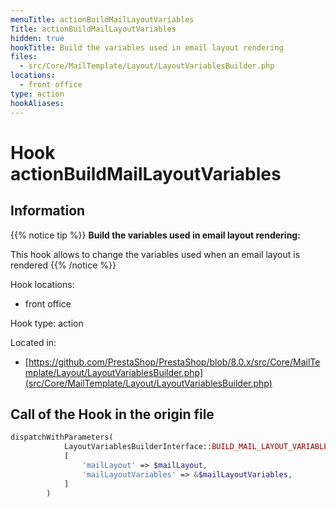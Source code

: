 ```yaml
---
menuTitle: actionBuildMailLayoutVariables
Title: actionBuildMailLayoutVariables
hidden: true
hookTitle: Build the variables used in email layout rendering
files:
  - src/Core/MailTemplate/Layout/LayoutVariablesBuilder.php
locations:
  - front office
type: action
hookAliases:
---
```


# Hook actionBuildMailLayoutVariables

## Information

{{% notice tip %}}
**Build the variables used in email layout rendering:** 

This hook allows to change the variables used when an email layout is rendered
{{% /notice %}}

Hook locations: 
  - front office

Hook type: action

Located in: 
  - [https://github.com/PrestaShop/PrestaShop/blob/8.0.x/src/Core/MailTemplate/Layout/LayoutVariablesBuilder.php](src/Core/MailTemplate/Layout/LayoutVariablesBuilder.php)

## Call of the Hook in the origin file

```php
dispatchWithParameters(
            LayoutVariablesBuilderInterface::BUILD_MAIL_LAYOUT_VARIABLES_HOOK,
            [
                'mailLayout' => $mailLayout,
                'mailLayoutVariables' => &$mailLayoutVariables,
            ]
        )
```
